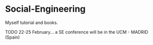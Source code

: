 # Social-Engineering
Myself tutorial and books.


TODO
22-25 February... a SE conference will be in the UCM - MADRID (Spain)
